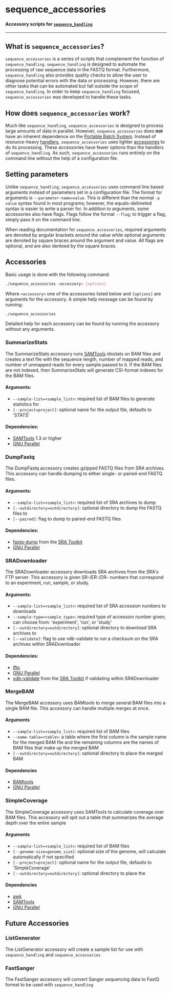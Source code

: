 # sequence_accessories
#### Accessory scripts for [`sequence_handling`](https://github.com/MorrellLab/sequence_handling)
___

## What is `sequence_accessories`?

`sequence_accessories` is a series of scripts that complement the function of `sequence_handling`. `sequence_handling` is designed to automate the processing of raw sequence data in the FASTQ format. Furthermore, `sequence_handling` also provides quality checks to allow the user to diagnose potential errors with the data or processing. However, there are other tasks that can be automated but fall outside the scope of `sequence_handling`. In order to keep `sequence_handling` focused, `sequence_accessories` was developed to handle these tasks.

## How does `sequence_accessories` work?

Much like `sequence_handling`, `sequence_accessories` is designed to process large amounts of data in parallel. However, `sequence_accessories` does **not** have an inherent dependence on the [Portable Batch System](http://www.pbsworks.com/). Instead of resource-heavy [handlers](https://github.com/MorrellLAB/sequence_handling#handlers), `sequence_accessories` uses lighter [accessories](https://github.com/MorrellLab/sequence_accessories#accessories) to do its processing. These accessories have fewer options than the handlers of `sequence_handling`. As such, `sequence_accessories` runs entirely on the command line without the help of a configuration file.

## Setting parameters

Unlike `sequence_handling`, `sequence_accessories` uses command line based arguments instead of parameters set in a configuration file. The format for arguments is `--parameter-name=value`. This is different than the normal `-p value` syntax found in most programs; however, the equals-delimeted syntax is easier to write a parser for. In addition to arguments, some accessories also have flags. Flags follow the format `--flag`; to trigger a flag, simply pass it on the command line.

When reading documentation for `sequence_accessories`, required arguments are denoted by angular brackets around the value while optional arguments are denoted by square braces around the argument and value. All flags are optional, and are also dentoed by the square braces.

## Accessories

Basic usage is done with the following command:

```bash
./sequence_accessories <accessory> [options]
```

Where `<accessory>` one of the accessories listed below and `[options]` are arguments for the accessory. A simple help message can be found by running:

```bash
./sequence_accessories
```

Detailed help for each accessory can be found by running the accessory without any arguments.

### SummarizeStats

The SummarizeStats accessory runs [SAMTools](https://github.com/samtools/samtools) idxstats on BAM files and creates a text file with the sequence length, number of mapped reads, and number of unmapped reads for every sample passed to it. If the BAM files are not indexed, then SummarizeStats will generate CSI-format indexes for the BAM files.

#### Arguments:
 - `--sample-list=<sample_list>`: required list of BAM files to generate statistics for
 - `[--project=project]`: optional name for the output file, defaults to 'STATS'

#### Dependencies:
 - [SAMTools](http://www.htslib.org/) 1.3 or higher
 - [GNU Parallel](http://www.gnu.org/software/parallel/)

### DumpFastq

The DumpFastq accessory creates gzipped FASTQ files from SRA archives. This accessory can handle dumping to either single- or paired-end FASTQ files.

#### Arguments:
 - `--sample-list=<sample_list>`: required list of SRA archives to dump
 - `[--outdirectory=outdirectory]`: optional directory to dump the FASTQ files to
 - `[--paired]`: flag to dump to paired-end FASTQ files

#### Dependencies:
 - [fastq-dump](https://trace.ncbi.nlm.nih.gov/Traces/sra/sra.cgi?view=toolkit_doc&f=fastq-dump) from the [SRA Toolkit](https://trace.ncbi.nlm.nih.gov/Traces/sra/sra.cgi?view=toolkit_doc)
 - [GNU Parallel](http://www.gnu.org/software/parallel/)

### SRADownloader

The SRADownloader accessory downloads SRA archives from the SRA's FTP server. This accessory is given SR-/ER-/DR- numbers that correspond to an experiment, run, sample, or study.

#### Arguments:
 - `--sample-list=<sample_list>`: required list of SRA accession numbers to downloads
 - `--sample-type=<sample_type>`: required type of accession number given; can choose from: 'experiment', 'run', or 'study'
 - `[--outdirectory=outdirectory]`: optional directory to download SRA archives to
 - `[--validate]`: flag to use vdb-validate to run a checksum on the SRA archives within SRADownloader

#### Dependencies:
 - [lftp](http://lftp.tech/)
 - [GNU Parallel](http://www.gnu.org/software/parallel/)
 - [vdb-validate](https://trace.ncbi.nlm.nih.gov/Traces/sra/sra.cgi?view=toolkit_doc&f=vdb-validate) from the [SRA Toolkit](https://trace.ncbi.nlm.nih.gov/Traces/sra/sra.cgi?view=toolkit_doc) if validating within SRADownloader

### MergeBAM

The MergeBAM accessory uses BAMtools to merge several BAM files into a single BAM file. This accessory can handle multiple merges at once.

#### Arguments
 - `--sample-list=<sample_list>`: required list of BAM files
 - `--name-table=<table>`: a table where the first column is the sample name for the merged BAM file and the remaining columns are the names of BAM files that make up the merged BAM
 - `[--outdirectory=outdirectory]`: optional directory to place the merged BAM

#### Dependencies
 - [BAMtools](https://github.com/pezmaster31/bamtools)
 - [GNU Parallel](http://www.gnu.org/software/parallel/)

### SimpleCoverage

The SimpleCoverage accessory uses SAMTools to calculate coverage over BAM files. This accessory will spit out a table that summarizes the average depth over the entire sample

#### Arguments
 - `--sample-list=<sample_list>`: required list of BAM files
 - `[--genome-size=genome_size]`: optional size of the genome, will calculate automatically if not specified
 - `[--project=project]`: optional name for the output file, defaults to 'SimpleCoverage'
 - `[--outdirectory=outdirectory]`: optional directory to place the

#### Dependencies
 - [awk](http://www.cs.princeton.edu/~bwk/btl.mirror/)
 - [SAMTools](http://www.htslib.org/)
 - [GNU Parallel](http://www.gnu.org/software/parallel/)

## Future Accessories

### ListGenerator

The ListGenerator accessory will create a sample list for use with `sequence_handling` and `sequence_accessories`

<!--### RegionalSNPs

The RegionalSNPs accessory will call SNPs by region using Freebayes-->

### FastSanger

The FastSanger accessory will convert Sanger sequencing data to FastQ format to be used with `sequence_handling`
